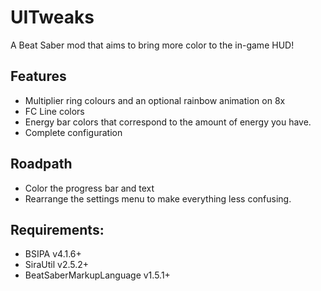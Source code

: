 # UITweaks
A Beat Saber mod that aims to bring more color to the in-game HUD!

## Features
- Multiplier ring colours and an optional rainbow animation on 8x
- FC Line colors
- Energy bar colors that correspond to the amount of energy you have.
- Complete configuration

## Roadpath
- Color the progress bar and text
- Rearrange the settings menu to make everything less confusing.

## Requirements:
- BSIPA v4.1.6+
- SiraUtil v2.5.2+
- BeatSaberMarkupLanguage v1.5.1+
